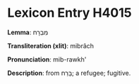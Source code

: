 # Lexicon Entry H4015

**Lemma**: מִבְרָח

**Transliteration (xlit)**: mibrâch

**Pronunciation**: mib-rawkh'

**Description**:
from בָּרַח; a refugee; fugitive.

